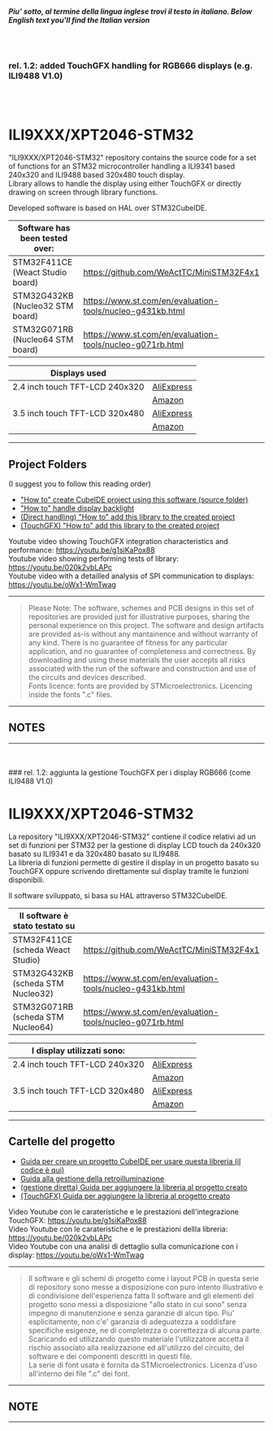 <br>

_**Piu' sotto, al termine della lingua inglese trovi il testo in italiano. </i>**_
_**Below English text you'll find the Italian version</i>**_

<br>
<br>

### rel. 1.2: added TouchGFX handling for RGB666 displays (e.g. ILI9488 V1.0)

<br>
<br>

# ILI9XXX/XPT2046-STM32

"ILI9XXX/XPT2046-STM32" repository contains the source code for a set of functions for an STM32 microcontroller handling a ILI9341 based 240x320 and ILI9488 based 320x480 touch display.<br>
Library allows to handle the display using either TouchGFX or directly drawing on screen through library functions.

Developed software is based on HAL over STM32CubeIDE.<br>

|Software has been tested over:||
|---|---|
|STM32F411CE (Weact Studio board)|https://github.com/WeActTC/MiniSTM32F4x1|
|STM32G432KB (Nucleo32 STM board)|https://www.st.com/en/evaluation-tools/nucleo-g431kb.html|
|STM32G071RB (Nucleo64 STM board)|https://www.st.com/en/evaluation-tools/nucleo-g071rb.html|

|Displays used||
|---|---|
|2.4 inch touch TFT-LCD 240x320|[AliExpress](https://it.aliexpress.com/item/32832952750.html)|
||[Amazon](https://www.amazon.it/ILI9341-240x320-Display-pollici-Arduino/dp/B07YTW28FB)|
|3.5 inch touch TFT-LCD 320x480|[AliExpress](https://www.aliexpress.com/item/1005003518881469.html)|
| |[Amazon](https://www.amazon.it/LOLOVI-pollice-480x320-Seriale-Digitale/dp/B09FJYX7YQ/ref=sr_1_5)|
				
---

## Project Folders

(I suggest you to follow this reading order) 
- ["How to" create CubeIDE project using this software (source folder)](./1-HOWTO)
- ["How to" handle display backlight](./2-BACKLIGHT)
- [(Direct handling) "How to" add this library to the created project](./3B-DIRECT)
- [(TouchGFX) "How to" add this library to the created project](./3A-TOUCHGFX)

Youtube video showing TouchGFX integration characteristics and performance: https://youtu.be/g1siKaPox88<br>
Youtube video showing performing tests of library: https://youtu.be/020k2vbLAPc<br>
Youtube video with a detailled analysis of SPI communication to displays: https://youtu.be/oWx1-WmTwag<br>

---
> Please Note:
> The software, schemes and PCB designs in this set of repositories are provided just for 
> illustrative purposes, sharing the personal experience on this project. 
> The software and design artifacts are provided as-is without any mantainence and without
> warranty of any kind. There is no guarantee of fitness for any particular application, 
> and no guarantee of completeness and correctness. 
> By downloading and using these materials the user accepts all risks associated with the
> run of the software and construction and use of the circuits and devices described.<br>
> Fonts licence: fonts are provided by STMicroelectronics. Licencing inside the fonts ".c" files. 
---

## NOTES


---

<br>
<br>
### rel. 1.2: aggiunta la gestione TouchGFX per i display RGB666 (come ILI9488 V1.0)

# ILI9XXX/XPT2046-STM32

La repository "ILI9XXX/XPT2046-STM32" contiene il codice relativi ad un set di funzioni per STM32 per la gestione di display LCD touch da 240x320 basato su ILI9341 e da 320x480 basato su ILI9488.<br>
La libreria di funzioni permette di gestire il display in un progetto basato su TouchGFX oppure scrivendo direttamente sul display tramite le funzioni disponibili.<br>

Il software sviluppato, si basa su HAL attraverso STM32CubeIDE.<br>

|Il software è stato testato su||
|---|---|
|STM32F411CE (scheda Weact Studio)|https://github.com/WeActTC/MiniSTM32F4x1|
|STM32G432KB (scheda STM Nucleo32)|https://www.st.com/en/evaluation-tools/nucleo-g431kb.html|
|STM32G071RB (scheda STM Nucleo64)|https://www.st.com/en/evaluation-tools/nucleo-g071rb.html|

|I display utilizzati sono:||
|---|---|
|2.4 inch touch TFT-LCD 240x320|[AliExpress](https://it.aliexpress.com/item/32832952750.html)|
||[Amazon](https://www.amazon.it/Hiletgo%C2%AE-320-risoluzione-Touch-panel-ILI9341/dp/B0798N2HHW/ref=sr_1_3_sspa)|
|3.5 inch touch TFT-LCD 320x480|[AliExpress](https://www.aliexpress.com/item/1005003518881469.html)|
| |[Amazon](https://www.amazon.it/LOLOVI-pollice-480x320-Seriale-Digitale/dp/B09FJYX7YQ/ref=sr_1_5)|

---

## Cartelle del progetto 

- [Guida per creare un progetto CubeIDE per usare questa libreria (il codice è qui)](./1-HOWTO)
- [Guida alla gestione della retroilluminazione](./2-BACKLIGHT)
- [(gestione diretta) Guida per aggiungere la libreria al progetto creato](./3B-DIRECT)
- [(TouchGFX) Guida per aggiungere la libreria al progetto creato](./3A-TOUCHGFX)

Video Youtube con le carateristiche e le prestazioni dell'integrazione TouchGFX: https://youtu.be/g1siKaPox88<br>
Video Youtube con le carateristiche e le prestazioni dellla libreria: https://youtu.be/020k2vbLAPc<br>
Video Youtube con una analisi di dettaglio sulla comunicazione con i display: https://youtu.be/oWx1-WmTwag<br>

---
> Il software e gli schemi di progetto come i layout PCB in questa serie di repository 
> sono messe a disposizione con puro intento illustrativo e di condivisione dell'esperienza fatta
> Il software and gli elementi del progetto sono messi a disposizione "allo stato in cui sono"
> senza impegno di manutenzione e senza garanzie di alcun tipo. Piu' esplicitamente, non c'e' garanzia di 
> adeguatezza a soddisfare specifiche esigenze, ne di completezza o correttezza di alcuna parte.
> Scaricando ed utilizzando questo materiale l'utilizzatore accetta il rischio associato alla
> realizzazione ed all'utilizzo del circuito, del software e dei componenti descritti in questi file.<br> 
La serie di font usata è fornita da STMicroelectronics. Licenza d'uso all'interno dei file ".c" dei font. 

---

## NOTE


---


